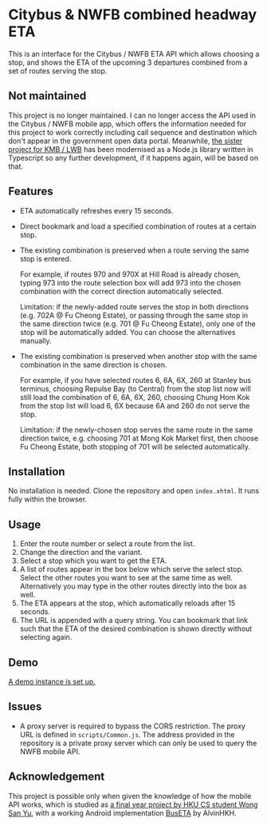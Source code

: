 # Citybus & NWFB combined headway ETA
This is an interface for the Citybus / NWFB ETA API which allows choosing a stop,
and shows the ETA of the upcoming 3 departures combined from a set of routes
serving the stop.

## Not maintained
This project is no longer maintained. I can no longer access the API used in the
Citybus / NWFB mobile app, which offers the information needed for this project
to work correctly including call sequence and destination which don't appear
in the government open data portal. Meanwhile, 
[the sister project for KMB / LWB](https://github.com/miklcct/kmb-lwb-combined-headway-eta)
has been modernised as a Node.js library written in Typescript so any further
development, if it happens again, will be based on that.

## Features
* ETA automatically refreshes every 15 seconds.

* Direct bookmark and load a specified combination of routes at a certain stop.

* The existing combination is preserved when a route serving the same stop is entered.

  For example, if routes 970 and 970X at Hill Road is already chosen,
  typing 973 into the route selection box will add 973 into the chosen combination
  with the correct direction automatically selected.
  
  Limitation: if the newly-added route serves the stop in both directions (e.g. 702A @ Fu Cheong Estate),
  or passing through the same stop in the same direction twice (e.g. 701 @ Fu Cheong Estate),
  only one of the stop will be automatically added. You can choose the alternatives manually.
  
* The existing combination is preserved when another stop with the same combination in the same direction is chosen.

  For example, if you have selected routes 6, 6A, 6X, 260 at Stanley bus terminus,
  choosing Repulse Bay (to Central) from the stop list now will still load the combination of 6, 6A, 6X, 260,
  choosing Chung Hom Kok from the stop list will load 6, 6X because 6A and 260 do not serve the stop.
  
  Limitation: if the newly-chosen stop serves the same route in the same direction twice,
  e.g. choosing 701 at Mong Kok Market first, then choose Fu Cheong Estate,
  both stopping of 701 will be selected automatically.

## Installation
No installation is needed. Clone the repository and open `index.xhtml`.
It runs fully within the browser.

## Usage
1. Enter the route number or select a route from the list.
2. Change the direction and the variant.
3. Select a stop which you want to get the ETA.
4. A list of routes appear in the box below which serve the select stop.
Select the other routes you want to see at the same time as well.
Alternatively you may type in the other routes directly into the box as well.
5. The ETA appears at the stop, which automatically reloads after 15 seconds.
6. The URL is appended with a query string. You can bookmark that link such that the ETA
of the desired combination is shown directly without selecting again.

## Demo
[A demo instance is set up.](https://miklcct.com/nwfb_eta)

## Issues
* A proxy server is required to bypass the CORS restriction.
The proxy URL is defined in `scripts/Common.js`.
The address provided in the repository is a private proxy server which can only be used to 
query the NWFB mobile API.

## Acknowledgement
This project is possible only when given the knowledge of how the mobile API works,
which is studied as
[a final year project by HKU CS student Wong San Yu](https://i.cs.hku.hk/fyp/2018/report/final_report/Wong%20San%20Yu_12307104_assignsubmission_file_/final-report-revised.pdf),
with a working Android implementation [BusETA](https://github.com/alvinhkh/buseta) by AlvinHKH.
